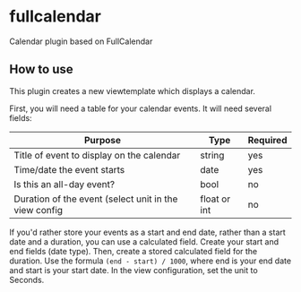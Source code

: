 # fullcalendar
Calendar plugin based on FullCalendar

## How to use
This plugin creates a new viewtemplate which displays a calendar.

First, you will need a table for your calendar events. It will need several fields:

| Purpose | Type | Required |
|-|-|-|
| Title of event to display on the calendar | string | yes |
| Time/date the event starts | date | yes|
| Is this an all-day event? | bool | no |
| Duration of the event (select unit in the view config | float or int | no|

If you'd rather store your events as a start and end date, rather than a start date and a duration, you can use a calculated field. Create your start and end fields (date type). Then, create a stored calculated field for the duration. Use the formula `(end - start) / 1000`, where end is your end date and start is your start date. In the view configuration, set the unit to Seconds.
